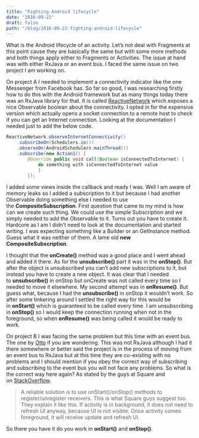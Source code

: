 ```yaml
---
title: "Fighting Android lifecycle"
date: "2016-09-22"
draft: false
path: "/blog/2016-09-22-fighting-android-lifecycle"
---
```


What is the Android lifecycle of an activity. Let’s not deal with Fragments at this point cause they are basically the same but with some more methods and both things apply either to Fragments or Activities. The issue at hand was with either RxJava or an event bus. I faced the same issue on two project I am working on.

On project A I needed to implement a connectivity indicator like the one Messenger from Facebook has. So far so good, I was researching firstly how to do this with the Android framework but as many things today there was an RxJava library for that. It is called [ReactiveNetwork](https://github.com/pwittchen/ReactiveNetwork) which exposes a nice Observable boolean about the connectivity. I opted in for the expensive version which actually opens a socket connection to a remote host to check if you can get an Internet connection. Looking at the documentation I needed just to add the below code.

```java
ReactiveNetwork.observeInternetConnectivity()
    .subscribeOn(Schedulers.io())
    .observeOn(AndroidSchedulers.mainThread()) 
    .subscribe(new Action1() { 
        @Override public void call(Boolean isConnectedToInternet) { 
            do something with isConnectedToInternet value 
            } 
        });
```

I added some views inside the callback and ready I was. Well I am aware of memory leaks so I added a subscription to it but because I had another Observable doing something else I needed to use the **CompositeSubscription**. First question that came to my mind is how can we create such thing. We could use the simple Subscription and we simply needed to add the Observable to it. Turns out you have to create it. Hardcore as I am I didn’t need to look at the documentation and started writing. I was expecting something like a Builder or an GetInstance method. Guess what it was neither of them. A lame old **new CompositeSubscription**.

I thought that the **onCreate()** method was a good place and I went ahead and added it there. As for the **unsubscribe()** part it was in the **onStop()**. But after the object is unsubscribed you can’t add new subscriptions to it, but instead you have to create a new object. It was clear that I needed to **unsubscribe()** in onStop but onCreate was not called every time so I needed to move it elsewhere. My second attempt was in **onResume()**. But guess what, because I had the **unsubscribe()** in onStop it wouldn’t work. So after some tinkering around I settled the right way for this would be in **onStart()** which is guaranteed to be called every time. I am unsubscribing in **onStop()** so I would keep the connection running when not in the foreground, so when **onResume()** was being called it would be ready to work.

On project B I was facing the same problem but this time with an event bus. The one by [Otto](http://square.github.io/otto/) if you are wondering. This was not RxJava although I had it there somewhere or better said the project is in the process of moving from an event bus to RxJava but at this time they are co-existing with no problems and I should mention if you obey the correct way of subscribing and subscribing to the event bus you will not face any problems. So what is the correct way here again? As stated by the guys at Square and on [StackOverflow](http://stackoverflow.com/questions/19692711/illegalargumentexception-with-otto-event-bus-in-fragment-instance/19737191#19737191).

> A reliable solution is to use onStart()/onStop() methods to register/unregister receivers. This is what Square guys suggest too. They explain it like this. If activity is in background, it does not need to refresh UI anyway, because UI is not visible. Once activity comes foreground, it will receive update and refresh UI.

So there you have it do you work in **onStart()** and **onStop()**.
